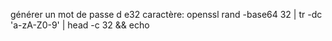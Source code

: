 générer un mot de passe d e32 caractère:
openssl rand -base64 32 | tr -dc 'a-zA-Z0-9' | head -c 32 && echo
